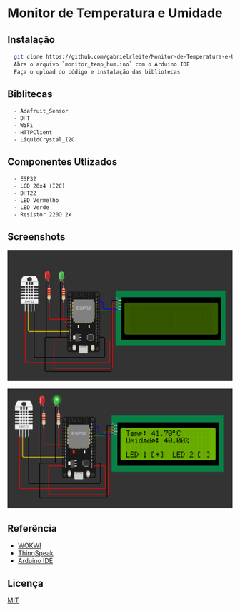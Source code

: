 
# Monitor de Temperatura e Umidade


## Instalação

```bash
  git clone https://github.com/gabrielrleite/Monitor-de-Temperatura-e-Umidade.git
  Abra o arquivo `monitor_temp_hum.ino` com o Arduino IDE
  Faça o upload do código e instalação das bibliotecas
```
## Biblitecas

```
  - Adafruit_Sensor
  - DHT
  - WiFi
  - HTTPClient
  - LiquidCrystal_I2C
```

## Componentes Utlizados

```
  - ESP32
  - LCD 20x4 (I2C)
  - DHT22
  - LED Vermelho
  - LED Verde
  - Resistor 220Ω 2x
```
## Screenshots

![Circuito Desligado](https://github.com/gabrielrleite/Monitor-de-Temperatura-e-Umidade/blob/main/src/Circuito.png)

![Circuito Ligado](https://github.com/gabrielrleite/Monitor-de-Temperatura-e-Umidade/blob/main/src/Circuito_2.png)


## Referência

 - [WOKWI](https://wokwi.com/projects/364472568698491905)
 - [ThingSpeak](https://thingspeak.com/channels/2144388)
 - [Arduino IDE](https://www.arduino.cc/en/software)


## Licença

[MIT](https://choosealicense.com/licenses/mit/)

